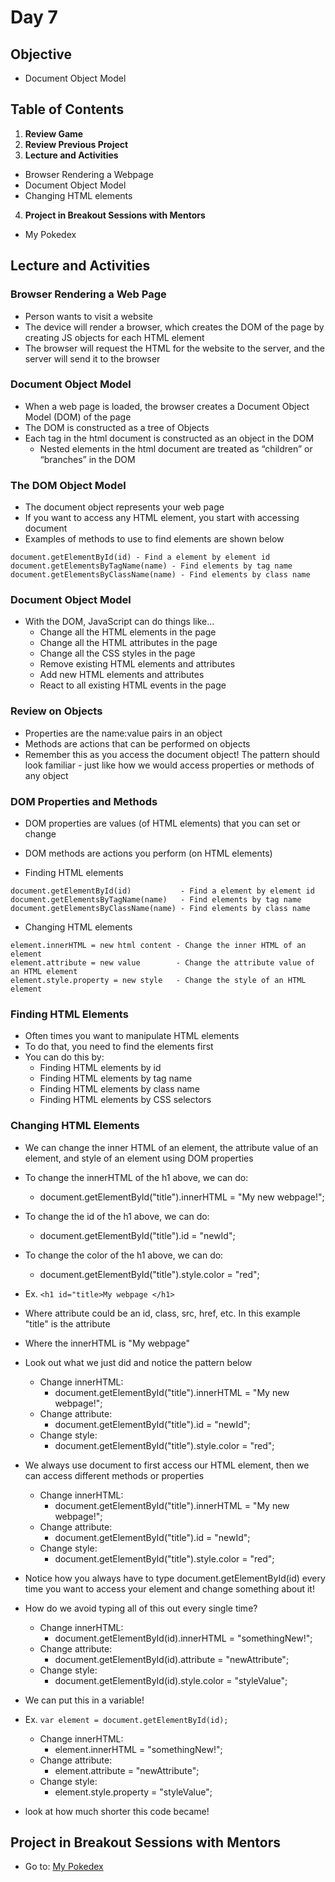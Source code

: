 # Day 7

## Objective
- Document Object Model

## Table of Contents
1. **Review Game**
2. **Review Previous Project**
3. **Lecture and Activities**
  * Browser Rendering a Webpage 
  * Document Object Model
  * Changing HTML elements
4. **Project in Breakout Sessions with Mentors**
  * My Pokedex

## Lecture and Activities

### Browser Rendering a Web Page 
* Person wants to visit a website
* The device will render a browser, which creates the DOM of the page by creating JS objects for each HTML element
* The browser will request the HTML for the website to the server, and the server will send it to the browser


### Document Object Model
* When a web page is loaded, the browser creates a Document Object Model (DOM) of the page
* The DOM is constructed as a tree of Objects
* Each tag in the html document is constructed as an object in the DOM
  * Nested elements in the html document are treated as “children” or “branches” in the DOM

### The DOM Object Model
* The document object represents your web page 
* If you want to access any HTML element, you start with accessing document 
* Examples of methods to use to find elements are shown below

```
document.getElementById(id) - Find a element by element id
document.getElementsByTagName(name) - Find elements by tag name
document.getElementsByClassName(name) - Find elements by class name
```

### Document Object Model
* With the DOM, JavaScript can do things like...
  * Change all the HTML elements in the page
  * Change all the HTML attributes in the page
  * Change all the CSS styles in the page
  * Remove existing HTML elements and attributes
  * Add new HTML elements and attributes 
  * React to all existing HTML events in the page

### Review on Objects
* Properties are the name:value pairs in an object
* Methods are actions that can be performed on objects 
* Remember this as you access the document object! The pattern should look familiar - just like how we would access properties or methods of any object  

### DOM Properties and Methods
* DOM properties are values (of HTML elements) that you can set or change
* DOM methods are actions you perform (on HTML elements)

* Finding HTML elements
```
document.getElementById(id)           - Find a element by element id
document.getElementsByTagName(name)   - Find elements by tag name
document.getElementsByClassName(name) - Find elements by class name
```

* Changing HTML elements
```
element.innerHTML = new html content - Change the inner HTML of an element
element.attribute = new value        - Change the attribute value of an HTML element
element.style.property = new style   - Change the style of an HTML element 
```
### Finding HTML Elements
* Often times you want to manipulate HTML elements 
* To do that, you need to find the elements first
* You can do this by:
  * Finding HTML elements by id 
  * Finding HTML elements by tag name
  * Finding HTML elements by class name 
  * Finding HTML elements by CSS selectors 

### Changing HTML Elements
* We can change the inner HTML of an element, the attribute value of an element, and style of an element using DOM properties
* To change the innerHTML of the h1 above, we can do:
  * document.getElementById("title").innerHTML = "My new webpage!"; 
* To change the id of the h1 above, we can do:
  * document.getElementById("title").id = "newId"; 
* To change the color of the h1 above, we can do: 
  * document.getElementById("title").style.color = "red"; 

* Ex. ``` <h1 id="title>My webpage </h1> ```
* Where attribute could be an id, class, src, href, etc. In this example "title" is the attribute
* Where the innerHTML is "My webpage"

* Look out what we just did and notice the pattern below
  * Change innerHTML: 
     * document.getElementById("title").innerHTML = "My new webpage!"; 
  * Change attribute:
     * document.getElementById("title").id = "newId"; 
  * Change style:
    * document.getElementById("title").style.color = "red"; 

* We always use document to first access our HTML element, then we can access different methods or properties
  * Change innerHTML: 
    * document.getElementById("title").innerHTML = "My new webpage!"; 
  * Change attribute:
    * document.getElementById("title").id = "newId"; 
  * Change style:
    * document.getElementById("title").style.color = "red"; 

* Notice how you always have to type document.getElementById(id) every time you want to access your element and change something about it! 
* How do we avoid typing all of this out every single time?
  * Change innerHTML: 
    * document.getElementById(id).innerHTML = "somethingNew!"; 
  * Change attribute:
    * document.getElementById(id).attribute = "newAttribute"; 
  * Change style:
    * document.getElementById(id).style.color = "styleValue"; 

* We can put this in a variable! 
* Ex. ```var element = document.getElementById(id); ```
  * Change innerHTML: 
    * element.innerHTML = "somethingNew!"; 
  * Change attribute:
    * element.attribute = "newAttribute"; 
  * Change style:
    * element.style.property = "styleValue"; 
* look at how much shorter this code became! 



 
## Project in Breakout Sessions with Mentors
* Go to: [My Pokedex](https://github.com/junior-devleague/my-pokedex)
